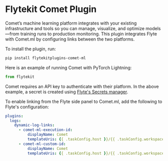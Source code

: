 # Flytekit Comet Plugin

Comet’s machine learning platform integrates with your existing infrastructure and tools so you can manage, visualize, and optimize models—from training runs to production monitoring. This plugin integrates Flyte with Comet.ml by configuring links between the two platforms.

To install the plugin, run:

```bash
pip install flytekitplugins-comet-ml
```

Here is an example of running Comet with PyTorch Lightning:

```python
from flytekit
```

Comet requires an API key to authenticate with their platform. In the above example, a secret is created using
[Flyte's Secrets manager](https://docs.flyte.org/en/latest/user_guide/productionizing/secrets.html).

To enable linking from the Flyte side panel to Comet.ml, add the following to Flyte's configuration:

```yaml
plugins:
  logs:
    dynamic-log-links:
      - comet-ml-execution-id:
          displayName: Comet
          templateUris: {{ .taskConfig.host }}/{{ .taskConfig.workspace }}/{{ .taskConfig.project_name }}/{{ .executionName }}{{ .nodeId }}{{ .taskRetryAttempt }}{{ .taskConfig.link_suffix }}
      - comet-ml-custom-id:
          displayName: Comet
          templateUris: {{ .taskConfig.host }}/{{ .taskConfig.workspace }}/{{ .taskConfig.project_name }}/{{ .taskConfig.experiment_key }}
```
